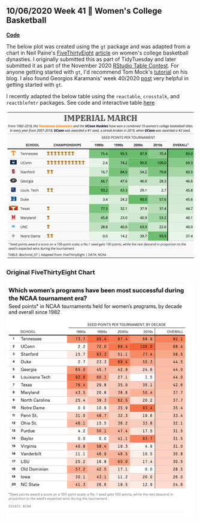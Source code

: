 ## 10/06/2020 Week 41 🏀 Women's College Basketball 
[**Code**](https://github.com/schmid07/TidyTuesday/blob/main/Code/2020_41_bball.R)

The below plot was created using the `gt` package and was adapted from a chart in Neil Paine's [FiveThirtyEight](https://fivethirtyeight.com/) [article](https://fivethirtyeight.com/features/louisiana-tech-was-the-uconn-of-the-80s/) on women's college basketball dynasties. I originally submitted this as part of TidyTuesday and later submitted it as part of the November 2020 [RStudio Table Contest](https://blog.rstudio.com/2020/12/23/winners-of-the-2020-rstudio-table-contest/). For anyone getting started with `gt`, I'd recommend Tom Mock's [tutorial](https://themockup.blog/static/gt-cookbook.html) on his blog. I also found Georgios Karamanis' week 40/2020 [post](https://github.com/gkaramanis/tidytuesday/blob/master/2020-week40/beyonce-swift.R) very helpful in getting started with `gt`.

I recently adapted the below table using the `reactable`, `crosstalk`, and `reactblefmtr` packages. See code and interactive table [here](https://github.com/schmid07/R-Reactable)

<p align = "center">
<img src = "2020_41.png" width = "900">
</p>

### Original FiveThirtyEight Chart

<p align = "center">
<img src = "2020_41_orig_chart.png" width = "900">
</p>


